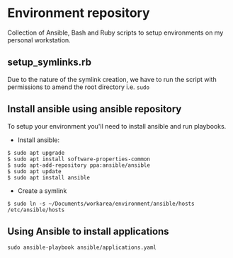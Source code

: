 # Environment repository
Collection of Ansible, Bash and Ruby scripts to setup environments on my personal workstation.

## setup_symlinks.rb
Due to the nature of the symlink creation, we have to run the script with permissions to amend the root directory i.e. `sudo`

## Install ansible using ansible repository
To setup your environment you'll need to install ansible and run playbooks.

- Install ansible: 
```
$ sudo apt upgrade
$ sudo apt install software-properties-common
$ sudo apt-add-repository ppa:ansible/ansible
$ sudo apt update
$ sudo apt install ansible
```
- Create a symlink
```
$ sudo ln -s ~/Documents/workarea/environment/ansible/hosts /etc/ansible/hosts
```

## Using Ansible to install applications
```
sudo ansible-playbook ansible/applications.yaml
```
